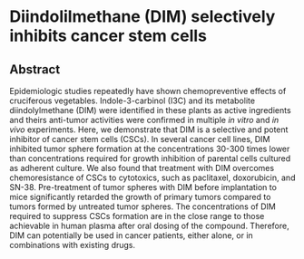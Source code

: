 # Diindolilmethane (DIM) selectively inhibits cancer stem cells

## Abstract

Epidemiologic studies repeatedly have shown chemopreventive effects of cruciferous vegetables. Indole-3-carbinol (I3C) and its metabolite diindolylmethane (DIM) were identified in these plants as active ingredients and theirs anti-tumor activities were confirmed in multiple _in vitro_ and _in vivo_ experiments. Here, we demonstrate that DIM is a selective and potent inhibitor of cancer stem cells (CSCs). In several cancer cell lines, DIM inhibited tumor sphere formation at the concentrations 30-300 times lower than concentrations required for growth inhibition of parental cells cultured as adherent culture. We also found that treatment with DIM overcomes chemoresistance of CSCs to cytotoxics, such as paclitaxel, doxorubicin, and SN-38. Pre-treatment of tumor spheres with DIM before implantation to mice significantly retarded the growth of primary tumors compared to tumors formed by untreated tumor spheres. The concentrations of DIM required to suppress CSCs formation are in the close range to those achievable in human plasma after oral dosing of the compound. Therefore, DIM can potentially be used in cancer patients, either alone, or in combinations with existing drugs.